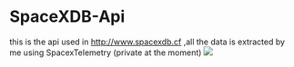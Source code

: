 # SpaceXDB-Api
this is the api used in http://www.spacexdb.cf ,all the data is extracted by me using SpacexTelemetry (private at the moment)
![](https://raw.githubusercontent.com/R4yGM/SpacexDB/master/.gitbook/assets/spacexdbs.png?token=AK3BYA5JKSR22DEBA7ZZYUS62LQP6)
